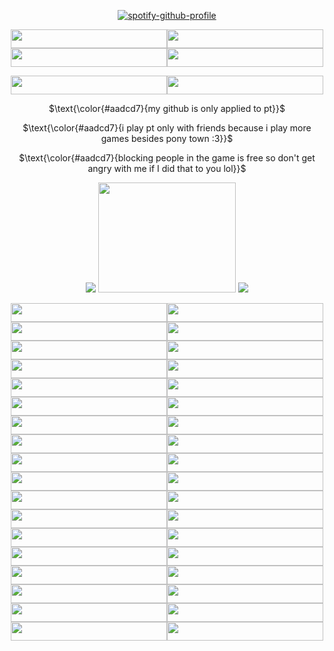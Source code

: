 <div align="center">

[![spotify-github-profile](https://spotify-github-profile.kittinanx.com/api/view?uid=31zagpfr6pvi7t6x6m2d3nsey5fi&cover_image=true&theme=novatorem&show_offline=false&background_color=51767b&interchange=false&bar_color=9cdec8&bar_color_cover=false)](https://github.com/kittinan/spotify-github-profile)
</p>

<p align="center">

<img width="250" height="30" src="https://file.garden/ZroW4OcqSGtS0a5j/sejopi_is_a_Seal.gif"><img width="250" height="30" src="https://file.garden/ZroW4OcqSGtS0a5j/antosh%20meow.gif">
<img width="250" height="30" src="https://file.garden/ZroW4OcqSGtS0a5j/zombie%20lvr.gif"><img width="250" height="30" src="https://file.garden/ZroW4OcqSGtS0a5j/seals_Are_cool.gif">

<img width="250" height="30" src="https://file.garden/ZroW4OcqSGtS0a5j/IM_A_SEAL.gif"><img width="250" height="30" src="https://file.garden/ZroW4OcqSGtS0a5j/antosh_mouse.gif">

</p>

<p align="center">

$\text{\color{#aadcd7}{my github is only applied to pt}}$

$\text{\color{#aadcd7}{i play pt only with friends because i play more games besides pony town :3}}$

$\text{\color{#aadcd7}{blocking people in the game is free so don't get angry with me if I did that to you lol}}$

<div align="center">

<p align="center">

![](https://file.garden/ZroW4OcqSGtS0a5j/this-is-glorpshit-glorp.gif)
<img width="220" height="176" src="https://file.garden/ZroW4OcqSGtS0a5j/harp%20seal.gif">
![](https://file.garden/ZroW4OcqSGtS0a5j/my%20bloody%20america.gif)
</p>

<p align="center">

<img width="250" height="30" src="https://file.garden/ZroW4OcqSGtS0a5j/purple_white%20%5Bflash%5D%20i%20am%20the%20cat's%20meow!%20.GIF"><img width="250" height="30" src="https://file.garden/ZroW4OcqSGtS0a5j/orange_brown_yellow%20adhd%20.GIF"><img width="250" height="30" src="https://file.garden/ZroW4OcqSGtS0a5j/homestuck%20green%20nepeta%20_33%20_%20rawwrrrr%20.GIF"><img width="250" height="30" src="https://file.garden/ZroW4OcqSGtS0a5j/flag%20pansexual%20pride%20.GIF"><img width="250" height="30" src="https://file.garden/ZroW4OcqSGtS0a5j/blue%20i%20have%20social%20anxiety%20(yeah)%20speech%20bubble%20.GIF"><img width="250" height="30" src="https://file.garden/ZroW4OcqSGtS0a5j/black%20rainbow%20infinity%20sign%20neurodivergent%20.GIF"><img width="250" height="30" src="https://file.garden/ZroW4OcqSGtS0a5j/flag%20bigender%20pride%20.GIF"><img width="250" height="30" src="https://file.garden/ZroW4OcqSGtS0a5j/homestuck%20purple%20gamzee%20_o)%20h0nk%20h0nk%20h0nk%20.GIF"><img width="250" height="30" src="https://file.garden/ZroW4OcqSGtS0a5j/brown_pink%20i%20purrr%20for%20hugs%20cat%20.GIF"><img width="250" height="30" src="https://file.garden/ZroW4OcqSGtS0a5j/pink_white%20i%20heart_love%20my%20friends%20.GIF"><img width="250" height="30" src="https://file.garden/ZroW4OcqSGtS0a5j/hot%20pink%20heart%20dni%20proshippers_comshippers%20.GIF"><img width="250" height="30" src="https://file.garden/ZroW4OcqSGtS0a5j/hot%20pink_purple%20did...chu...jus...sai..%20WAFFLEZ_%20.GIF"><img width="250" height="30" src="https://file.garden/ZroW4OcqSGtS0a5j/purple%20mood%20swing%20in%20progress%20.GIF"><img width="250" height="30" src="https://file.garden/ZroW4OcqSGtS0a5j/rainbow%20nyan%20cat%20nyan%20nyan%20nyan%20.GIF"><img width="250" height="30" src="https://file.garden/ZroW4OcqSGtS0a5j/white_black_red%20fallen%20angel%20wings%20.GIF"><img width="250" height="30" src="https://file.garden/ZroW4OcqSGtS0a5j/a10.gif"><img width="250" height="30" src="https://file.garden/ZroW4OcqSGtS0a5j/v86.gif"><img width="250" height="30" src="https://file.garden/ZroW4OcqSGtS0a5j/v90.gif"><img width="250" height="30" src="https://file.garden/ZroW4OcqSGtS0a5j/g35.gif"><img width="250" height="30" src="https://file.garden/ZroW4OcqSGtS0a5j/q1.gif"><img width="250" height="30" src="https://file.garden/ZroW4OcqSGtS0a5j/k13.gif"><img width="250" height="30" src="https://file.garden/ZroW4OcqSGtS0a5j/x41.gif"><img width="250" height="30" src="https://file.garden/ZroW4OcqSGtS0a5j/j8.gif"><img width="250" height="30" src="https://file.garden/ZroW4OcqSGtS0a5j/x45.gif"><img width="250" height="30" src="https://file.garden/ZroW4OcqSGtS0a5j/k10.gif"><img width="250" height="30" src="https://file.garden/ZroW4OcqSGtS0a5j/39.gif"><img width="250" height="30" src="https://file.garden/ZroW4OcqSGtS0a5j/k26.gif"><img width="250" height="30" src="https://file.garden/ZroW4OcqSGtS0a5j/x55.gif"><img width="250" height="30" src="https://file.garden/ZroW4OcqSGtS0a5j/y30.gif"><img width="250" height="30" src="https://file.garden/ZroW4OcqSGtS0a5j/z20.gif"><img width="250" height="30" src="https://file.garden/ZroW4OcqSGtS0a5j/v39.gif"><img width="250" height="30" src="https://file.garden/ZroW4OcqSGtS0a5j/s5.gif"><img width="250" height="30" src="https://file.garden/ZroW4OcqSGtS0a5j/g12.gif"><img width="250" height="30" src="https://file.garden/ZroW4OcqSGtS0a5j/a90.gif"><img width="250" height="30" src="https://file.garden/ZroW4OcqSGtS0a5j/dfr9m4z-90959015-a62b-4f1c-8a4a-4ad1fef9e60b.gif"><img width="250" height="30" src="https://file.garden/ZroW4OcqSGtS0a5j/dfrsjhu-0b27ac15-327a-4b7f-ba9d-2bdb5f4faf6e.gif">

</p>
